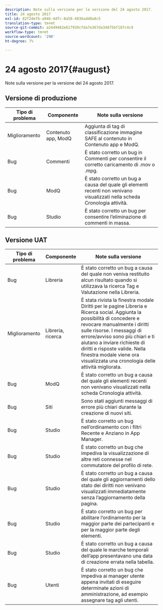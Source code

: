 ```yaml
---
description: Note sulla versione per la versione del 24 agosto 2017.
title: 24 agosto 2017
exl-id: 82f2defb-a94b-4dfc-8a58-4036add8a8c5
translation-type: tm+mt
source-git-commit: a2449482e617939cfda7e367da34875bf187c4c9
workflow-type: tm+mt
source-wordcount: '290'
ht-degree: 7%

---
```


# 24 agosto 2017{#august}

Note sulla versione per la versione del 24 agosto 2017.

## Versione di produzione

| **Tipo di problema** | **Componente** | **Note sulla versione** |
|---|---|---|
| Miglioramento | Contenuto app, ModQ | Aggiunta di tag di classificazione immagine SAFE al contenuto in Contenuto app e ModQ. |
| Bug | Commenti | È stato corretto un bug in Commenti per consentire il corretto caricamento di .mov o .mpg. |
| Bug | ModQ | È stato corretto un bug a causa del quale gli elementi recenti non venivano visualizzati nella scheda Cronologia attività. |
| Bug | Studio | È stato corretto un bug per consentire l’eliminazione di commenti in massa. |

## Versione UAT

| **Tipo di problema** | **Componente** | **Note sulla versione** |
|---|---|---|
| Bug | Libreria | È stato corretto un bug a causa del quale non veniva restituito alcun risultato quando si utilizzava la ricerca Tag e Valutazione nella Libreria. |
| Miglioramento | Libreria, ricerca | È stata rivista la finestra modale Diritti per le pagine Libreria e Ricerca social. Aggiunta la possibilità di concedere e revocare manualmente i diritti sulle risorse. I messaggi di errore/avviso sono più chiari e ti aiutano a inviare richieste di diritti e risposte valide. Nella finestra modale viene ora visualizzata una cronologia delle attività migliorata. |
| Bug | ModQ | È stato corretto un bug a causa del quale gli elementi recenti non venivano visualizzati nella scheda Cronologia attività. |
| Bug | Siti | Sono stati aggiunti messaggi di errore più chiari durante la creazione di nuovi siti. |
| Bug | Studio | È stato corretto un bug nell’ordinamento con i filtri Recente e Anziano in App Manager. |
| Bug | Studio | È stato corretto un bug che impediva la visualizzazione di altre reti connesse nel commutatore del profilo di rete. |
| Bug | Studio | È stato corretto un bug a causa del quale gli aggiornamenti dello stato dei diritti non venivano visualizzati immediatamente senza l’aggiornamento della pagina. |
| Bug | Studio | È stato corretto un bug per abilitare l’ordinamento per la maggior parte dei partecipanti e per la maggior parte degli elementi. |
| Bug | Studio | È stato corretto un bug a causa del quale le marche temporali dell’app presentavano una data di creazione errata nella tabella. |
| Bug | Utenti | È stato corretto un bug che impediva ai manager utente appena invitati di eseguire determinate azioni di amministrazione, ad esempio assegnare tag agli utenti. |

